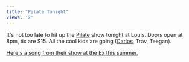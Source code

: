 ```yaml
---
title: "Pilate Tonight"
views: '2'
---
```

<p>It's not too late to hit up the <a href="http://www.pilate.com/">Pilate</a> show tonight at Louis.  Doors open at 8pm, tix are $15.  All the cool kids are going (<a href="http://bloglos.kicks-ass.net/">Carlos</a>, Trav, Teegan).</p>
<p><a href="http://homepage.mac.com/nothedge/Movies/iMovieTheater42.html">Here's a song from their show at the Ex this summer.</a></p>
